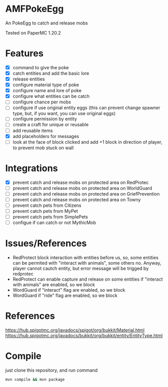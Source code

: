 # AMFPokeEgg
An PokeEgg to catch and release mobs

Tested on PaperMC 1.20.2

# Features
- [x] command to give the poke
- [x] catch entities and add the basic lore
- [x] release entities
- [x] configure material type of poke
- [x] configure name and lore of poke
- [x] configure what entities can be catch
- [ ] configure chance per mobs
- [ ] configure if use original entity eggs (this can prevent change spawner type, but, if you want, you can use original eggs)
- [ ] configure permission by entity
- [ ] create a craft for unique or reusable
- [ ] add reusable items
- [x] add placeholders for messages
- [ ] look at the face of block clicked and add +1 block in direction of player, to prevent mob stuck on wall

# Integrations
- [x] prevent catch and release mobs on protected area on RedProtec
- [ ] prevent catch and release mobs on protected area on WorldGuard
- [ ] prevent catch and release mobs on protected area on GriefPrevention
- [ ] prevent catch and release mobs on protected area on Towny
- [ ] prevent catch pets from Citizens
- [ ] prevent catch pets from MyPet
- [ ] prevent catch pets from SimplePets
- [ ] configue if can catch or not MythicMob

# Issues/References

- RedProtect block interaction with entities before us, so, some entities can be permited with "interact with animals", some others no. Anyway, player cannot cautch entity, but error message will be trigged by redprotec
- RedProtect can enable capture and release on some entities if "interact with animals" are enabled, so we block
- WordGuard if "interact" flag are enabled, so we block
- WordGuard if "ride" flag are enabled, so we block

# References

https://hub.spigotmc.org/javadocs/spigot/org/bukkit/Material.html
https://hub.spigotmc.org/javadocs/bukkit/org/bukkit/entity/EntityType.html

# Compile

just clone this repository, and run command

```bash
mvn compile && mvn package
```